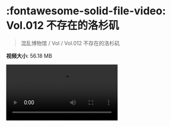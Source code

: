# :fontawesome-solid-file-video: Vol.012 不存在的洛杉矶

> 混乱博物馆 / Vol / Vol.012 不存在的洛杉矶

**视频大小**: 56.18 MB

<div class="video"><video src="https://file.hsyhx.top/archive/混乱博物馆/Vol/Vol.012 不存在的洛杉矶.mp4" controls preload>🤔 您的浏览器不支持 video 标签</video></div>